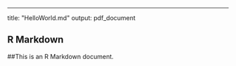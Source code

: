 ---
title: "HelloWorld.md"
output: pdf_document


## R Markdown

##This is an R Markdown document. 
